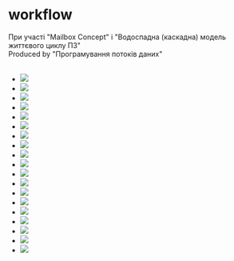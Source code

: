 # workflow

При участі "Mailbox Concept" і "Водоспадна (каскадна) модель життєвого циклу ПЗ"
<br>Produced by "Програмування потоків даних"
<br><br>
<ul>
  <li><a href="https://pin.it/7oc2o5h" target="_blank" title="https://dribbble.com/shots/12776916-Mailbox-Concept-Application"><img src="https://i.pinimg.com/564x/37/e7/52/37e7524c8e22c1d38740dd25800e3c04.jpg"></li>
  <li><a href="https://pin.it/1SY0gQl" target="_blank"><img src="https://i.pinimg.com/originals/f6/49/ad/f649ad1efa84ed862edfa35362020f2c.png"></li>
    
  <li><a href="https://pin.it/66XPpdq" target="_blank"><img src="https://i.pinimg.com/originals/e1/76/35/e176351009111d51deb56794cfbf1d8a.jpg"></li>
    

  <li><a href="https://pin.it/2JvGNHh" target="_blank" title="https://dribbble.com/shots/14144874-To-Do-List-App-pt-3"><img src="https://i.pinimg.com/564x/a1/d5/1b/a1d51b344065d9efd082c0690bce00e9.jpg"></li>
    
    
  <li><a href="https://pin.it/3GYspex" target="_blank"><img src="https://i.pinimg.com/originals/07/a1/4d/07a14d3deb5d688efd6d2c560942f0cb.jpg"></li>


  <li><a href="https://pin.it/3x1xiq2" target="_blank"><img src="https://i.pinimg.com/originals/57/2c/37/572c3737d441f8329265d139dd5a8bc0.gif"></li>


  <li><a href="https://pin.it/4t8cCLx" target="_blank" title="https://dribbble.com/shots/3688536-Nested-table-display"><img src="https://i.pinimg.com/564x/48/71/6a/48716af9b0d9ff0acb218d60f52d9f9e.jpg"></li>  


  <li><a href="https://pin.it/7zVLKtz" target="_blank" title="https://dribbble.com/shots/17285744-One-Design-System"><img src="https://i.pinimg.com/564x/47/13/0b/47130bc7c3049b7e9451a5553c2697ba.jpg"></li>  


  <li><a href="https://pin.it/61dL6wc" target="_blank" title="https://dribbble.com/shots/6725101-Fluent-Dark-UI"><img src="https://i.pinimg.com/originals/55/65/68/55656849eb062a8462dbd3ad77722d94.gif"></li>  
  
  <li><a href="https://pin.it/6Qi0hOc" target="_blank" title="https://dribbble.com/shots/5352658-Edit-User-Admin-Interface"><img src="https://i.pinimg.com/564x/f4/52/e6/f452e60deed096c8ded3d8edde140b93.jpg"></li>
    
  <li><a href="https://pin.it/4tT0v9c" target="_blank" title="https://dribbble.com/shots/7192152-Interactive-Organizational-Management"><img src="https://i.pinimg.com/564x/ca/57/1a/ca571adf43d340453b85284496b18277.jpg"></li> 
  
    
  <li><a href="https://pin.it/bMGZUcb" target="_blank" title="https://dribbble.com/shots/7887624-Old-Project"><img src="https://i.pinimg.com/564x/7e/e6/61/7ee6617fce488bbe59d90180c4ec6be9.jpg"></li>

  <li><a href="https://pin.it/6U2c1XJ" target="_blank" title="https://www.behance.net/gallery/127387987/Farmly-One-stop-shop-SaaS-tool-for-farmers"><img src="https://i.pinimg.com/564x/9a/36/93/9a3693736de163d169b9aa274a2c017e.jpg"></li> 
  
  
  <li><a href="https://pin.it/7c8dGJo" target="_blank" title="https://dribbble.com/shots/7068990-Kaoo-Dashboard"><img src="https://i.pinimg.com/564x/42/92/75/429275a65b73c528a6fbf33c08ca06e1.jpg"></li> 
  
  <li><a href="https://pin.it/4bhcmEE" target="_blank" title="https://creativemarket.com/laaqiq/778624-ORION-%E2%80%93-Sci-Fi-Dashboard"><img src="https://i.pinimg.com/564x/7d/ee/1b/7dee1bf4d7bac2792f0a77e85ff77e56.jpg"></li> 
    
  <li><a href="https://pin.it/4r8z9Bv" target="_blank" title="https://pbs.twimg.com/media/FLqbfnOX0Ac0sUn?format=jpg&name=large"><img src="https://i.pinimg.com/564x/29/ec/8b/29ec8bc426328ddafce3378aa24633cf.jpg"></li> 
 
  
  <li><a href="https://pin.it/69T19Sg" target="_blank" title="https://webkid.io/blog/datablocks-node-based-editor-data-processing-visualization/"><img src="https://i.pinimg.com/564x/8c/5f/ae/8c5fae62db487007148f47ce9b305a03.jpg"></li> 
  
  
  <li><a href="https://pin.it/76PUXNn" target="_blank" title="https://dribbble.com/shots/5806161-Magic-Scenario"><img src="https://i.pinimg.com/564x/15/b5/fc/15b5fc53f717aa1dcb7dd02945aa85ad.jpg"></li> 
  
  <li><a href="https://pin.it/3PQB1Qj" target="_blank" title="https://dribbble.com/shots/17796734-Minimal-Sidebar-Navigation-02"><img src="https://i.pinimg.com/564x/94/f3/81/94f38112dea712c11ca5cd0a324a7094.jpg"></li> 
    
</ul>
